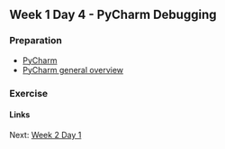 ## Week 1 Day 4 - PyCharm Debugging

### Preparation
- [PyCharm](https://www.jetbrains.com/pycharm/help/running-and-debugging.html)
- [PyCharm general overview](https://www.jetbrains.com/pycharm/help/debugging.html)

### Exercise


#### Links
Next: [Week 2 Day 1](../week-2/W2D1.md)